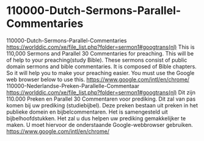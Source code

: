 # 110000-Dutch-Sermons-Parallel-Commentaries
110000-Dutch-Sermons-Parallel-Commentaries  https://worlddic.com/xe/file_list.php?folder=sermon1#googtrans(nl)  This is 110,000 Sermons and Parallel 30 Commentaries for preaching. This will be of help to your preaching(study Bible).  These sermons consist of public domain sermons and bible commentaries. It is composed of Bible chapters.  So it will help you to make your preaching easier. You must use the Google web browser below to use this. https://www.google.com/intl/en/chrome/  110000-Nederlandse-Preken-Parallelle-Commentaar https://worlddic.com/xe/file_list.php?folder=sermon1#googtrans(nl) Dit zijn 110.000 Preken en Parallel 30 Commentaren voor prediking. Dit zal van pas komen bij uw prediking (studiebijbel). Deze preken bestaan uit preken in het publieke domein en bijbelcommentaren. Het is samengesteld uit bijbelhoofdstukken. Het zal u dus helpen uw prediking gemakkelijker te maken. U moet hiervoor de onderstaande Google-webbrowser gebruiken. https://www.google.com/intl/en/chrome/
